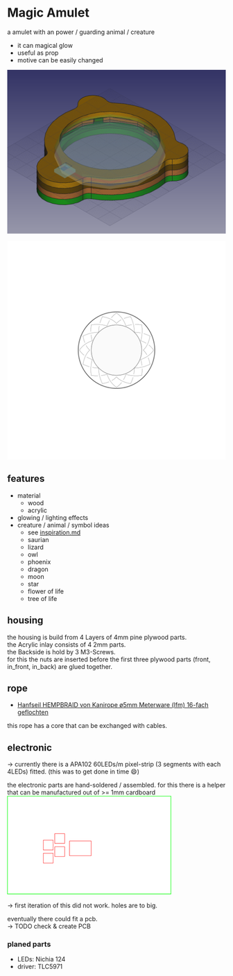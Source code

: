 <!--lint disable list-item-indent-->
<!--lint disable list-item-bullet-indent-->
# Magic Amulet

a amulet with an power / guarding animal / creature

- it can magical glow
- useful as prop
- motive can be easily changed

![overview amulet](amulet.png)

![some idea sketches](ideas.svg)

## features
- material
    - wood
    - acrylic
- glowing / lighting effects
- creature / animal / symbol ideas
    - see [inspiration.md](inspiration.md)
    - saurian
    - lizard
    - owl
    - phoenix
    - dragon
    - moon
    - star
    - flower of life
    - tree of life

## housing
the housing is build from 4 Layers of 4mm pine plywood parts.  
the Acrylic inlay consists of 4 2mm parts.  
the Backside is hold by 3 M3-Screws.  
for this the nuts are inserted before the first three plywood parts
(front, in_front, in_back) are glued together.

## rope
- [Hanfseil HEMPBRAID von Kanirope ø5mm Meterware (lfm) 16-fach geflochten](https://www.kanirope.de/hanfseil-hempbraid-kanirope-5mm-meterware-lfm-16-fach-geflochten)

this rope has a core that can be exchanged with cables.

## electronic

→ currently there is a APA102 60LEDs/m pixel-strip (3 segments with each 4LEDs)
fitted. (this was to get done in time :smile:)

the electronic parts are hand-soldered / assembled.
for this there is a helper that can be manufactured out of >= 1mm cardboard
![soldering helper](led_soldering_helper.svg)

→ first iteration of this did not work. holes are to big.


eventually there could fit a pcb.  
→ TODO check & create PCB

### planed parts
- LEDs: Nichia 124
- driver: TLC5971
